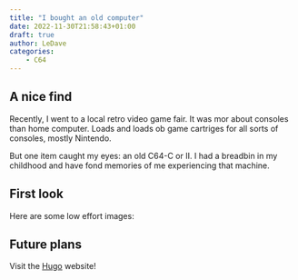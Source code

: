 ```yaml
---
title: "I bought an old computer"
date: 2022-11-30T21:58:43+01:00
draft: true
author: LeDave
categories: 
    - C64
---
```


## A nice find

Recently, I went to a local retro video game fair. It was mor about consoles than home computer. Loads and loads ob game cartriges for all
sorts of consoles, mostly Nintendo. 

But one item caught my eyes: an old C64-C or II. I had a breadbin in my childhood and have fond memories of me experiencing that machine. 

## First look

Here are some low effort images:

## Future plans


Visit the [Hugo](https://gohugo.io) website!